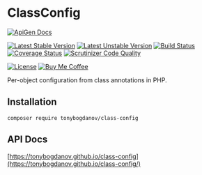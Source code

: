 # ClassConfig

[![ApiGen Docs](https://img.shields.io/badge/ApiGen-Docs-053368.svg)](https://tonybogdanov.github.io/class-config/)

[![Latest Stable Version](https://poser.pugx.org/tonybogdanov/class-config/v/stable?format=flat)](https://packagist.org/packages/tonybogdanov/class-config)
[![Latest Unstable Version](https://poser.pugx.org/tonybogdanov/class-config/v/unstable?format=flat)](https://packagist.org/packages/tonybogdanov/class-config)
[![Build Status](https://travis-ci.org/TonyBogdanov/class-config.svg?branch=master)](https://travis-ci.org/TonyBogdanov/class-config)
[![Coverage Status](https://coveralls.io/repos/github/TonyBogdanov/class-config/badge.svg?branch=master)](https://coveralls.io/github/TonyBogdanov/class-config?branch=master)
[![Scrutinizer Code Quality](https://scrutinizer-ci.com/g/TonyBogdanov/class-config/badges/quality-score.png?b=master)](https://scrutinizer-ci.com/g/TonyBogdanov/class-config/?branch=master)

[![License](https://poser.pugx.org/tonybogdanov/class-config/license?format=flat)](https://packagist.org/packages/tonybogdanov/class-config)
[![Buy Me Coffee](https://img.shields.io/badge/buy_me-coffee-00cae9.svg)](http://ko-fi.co/1236KUKJNC96B)

Per-object configuration from class annotations in PHP.

## Installation

`composer require tonybogdanov/class-config`

## API Docs

[https://tonybogdanov.github.io/class-config](https://tonybogdanov.github.io/class-config/)